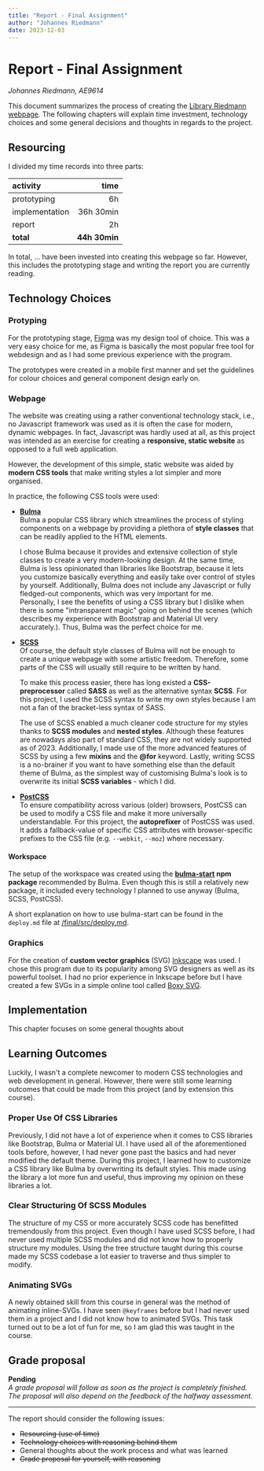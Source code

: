 ```yaml
---
title: "Report - Final Assignment"
author: "Johannes Riedmann"
date: 2023-12-03
---
```


# Report - Final Assignment

_Johannes Riedmann, AE9614_

This document summarizes the process of creating the [Library Riedmann webpage](https://ae9614.pages.labranet.jamk.fi/web-visualization/final/src/index.html). The following chapters will explain time investment, technology choices and some general decisions and thoughts in regards to the project.


## Resourcing

I divided my time records into three parts:

| activity        | time          |
| :-------------- | ------------: |
| prototyping     | 6h            |
| implementation  | 36h 30min     |
| report          | 2h            |
| **total**       | **44h 30min** |

In total, ... have been invested into creating this webpage so far. However, this includes the prototyping stage and writing the report you are currently reading. 


## Technology Choices

### Protyping

For the prototyping stage, [Figma](https://www.figma.com/de/) was my design tool of choice. This was a very easy choice for me, as Figma is basically the most popular free tool for webdesign and as I had some previous experience with the program.

The prototypes were created in a mobile first manner and set the guidelines for colour choices and general component design early on.

### Webpage

The website was creating using a rather conventional technology stack, i.e., no Javascript framework was used as it is often the case for modern, dynamic webpages. In fact, Javascript was hardly used at all, as this project was intended as an exercise for creating a **responsive, static website** as opposed to a full web application.

However, the development of this simple, static website was aided by **modern CSS tools** that make writing styles a lot simpler and more organised.

In practice, the following CSS tools were used:

+ [**Bulma**](https://bulma.io/)  
  Bulma a popular CSS library which streamlines the process of styling components on a webpage by providing a plethora of **style classes** that can be readily applied to the HTML elements.

  I chose Bulma because it provides and extensive collection of style classes to create a very modern-looking design. At the same time, Bulma is less opinionated than libraries like Bootstrap, because it lets you customize basically everything and easily take over control of styles by yourself. Additionally, Bulma does not include any Javascript or fully fledged-out components, which was very important for me.  
  Personally, I see the benefits of using a CSS library but I dislike when there is some "intransparent magic" going on behind the scenes (which describes my experience with Bootstrap and Material UI very accurately.). Thus, Bulma was the perfect choice for me.

+ [**SCSS**](https://www.npmjs.com/package/sass)  
  Of course, the default style classes of Bulma will not be enough to create a unique webpage with some artistic freedom. Therefore, some parts of the CSS will usually still require to be written by hand.

  To make this process easier, there has long existed a **CSS-preprocessor** called **SASS** as well as the alternative syntax **SCSS**. For this project, I used the SCSS syntax to write my own styles because I am not a fan of the bracket-less syntax of SASS.

  The use of SCSS enabled a much cleaner code structure for my styles thanks to **SCSS modules** and **nested styles**. Although these features are nowadays also part of standard CSS, they are not widely supported as of 2023. Additionally, I made use of the more advanced features of SCSS by using a few **mixins** and the **@for** keyword. Lastly, writing SCSS is a no-brainer if you want to have something else than the default theme of Bulma, as the simplest way of customising Bulma's look is to overwrite its initial **SCSS variables** - which I did.

+ [**PostCSS**](https://postcss.org/)  
  To ensure compatibility across various (older) browsers, PostCSS can be used to modify a CSS file and make it more universally understandable. For this project, the **autoprefixer** of PostCSS was used. It adds a fallback-value of specific CSS attributes with browser-specific prefixes to the CSS file (e.g. `--webkit`, `--moz`) where necessary.


#### Workspace

The setup of the workspace was created using the **[bulma-start](https://bulma.io/bulma-start/) npm package** recommended by Bulma. Even though this is still a relatively new package, it included every technology I planned to use anyway (Bulma, SCSS, PostCSS).

A short explanation on how to use bulma-start can be found in the `deploy.md` file at [/final/src/deploy.md](./src/deploy.md).


### Graphics

For the creation of **custom vector graphics** (SVG) [Inkscape](https://inkscape.org) was used. I chose this program due to its popularity among SVG designers as well as its powerful toolset. I had no prior experience in Inkscape before but I have created a few SVGs in a simple online tool called [Boxy SVG](https://boxy-svg.com/).


## Implementation

This chapter focuses on some general thoughts about 


## Learning Outcomes

Luckily, I wasn't a complete newcomer to modern CSS technologies and web development in general. However, there were still some learning outcomes that could be made from this project (and by extension this course).

### Proper Use Of CSS Libraries
Previously, I did not have a lot of experience when it comes to CSS libraries like Bootstrap, Bulma or Material UI. I have used all of the aforementioned tools before, however, I had never gone past the basics and had never modified the default theme. During this project, I learned how to customize a CSS library like Bulma by overwriting its default styles. This made using the library a lot more fun and useful, thus improving my opinion on these libraries a lot.

### Clear Structuring Of SCSS Modules
The structure of my CSS or more accurately SCSS code has benefitted tremendously from this project. Even though I have used SCSS before, I had never used multiple SCSS modules and did not know how to properly structure my modules. Using the tree structure taught during this course made my SCSS codebase a lot easier to traverse and thus simpler to modify.

### Animating SVGs

A newly obtained skill from this course in general was the method of animating inline-SVGs. I have seen `@keyframes` before but I had never used them in a project and I did not know how to animated SVGs. This task turned out to be a lot of fun for me, so I am glad this was taught in the course.


## Grade proposal

**Pending**  
_A grade proposal will follow as soon as the project is completely finished. The proposal will also depend on the feedback of the halfway assessment._


---

The report should consider the following issues:

+ ~~Resourcing (use of time)~~  
+ ~~Technology choices with reasoning behind them~~
+ General thoughts about the work process and what was learned
+ ~~Grade proposal for yourself, with reasoning~~


